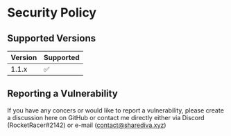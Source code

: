# Security Policy

## Supported Versions

| Version | Supported          |
| ------- | ------------------ |
| 1.1.x   | :white_check_mark: |

## Reporting a Vulnerability

If you have any concers or would like to report a vulnerability, please create a discussion here on GitHub or contact me directly either via Discord (RocketRacer#2142) or e-mail (contact@sharediva.xyz)
